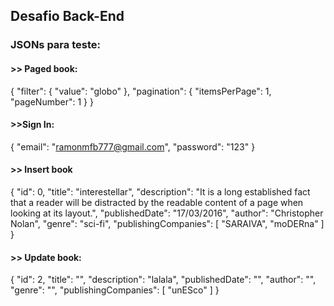 ## Desafio Back-End

### JSONs para teste:

#### >> Paged book:
{
  "filter": {
    "value": "globo"
  },
  "pagination": {
    "itemsPerPage": 1,
    "pageNumber": 1
  }
}

#### >>Sign In:
{
	"email": "ramonmfb777@gmail.com",
	"password": "123"
}


#### >> Insert book
{
  "id": 0,
  "title": "interestellar",
  "description": "It is a long established fact that a reader will be distracted by the readable content of a page when looking at its layout.",
  "publishedDate": "17/03/2016",
  "author": "Christopher Nolan",
  "genre": "sci-fi",
  "publishingCompanies": [
    "SARAIVA", "moDERna"
  ]
}

#### >> Update book:
{
  "id": 2,
  "title": "",
  "description": "lalala",
  "publishedDate": "",
  "author": "",
  "genre": "",
  "publishingCompanies": [
	"unESco"
  ]
}
